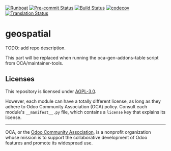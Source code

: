 
[![Runboat](https://img.shields.io/badge/runboat-Try%20me-875A7B.png)](https://runboat.odoo-community.org/builds?repo=OCA/geospatial&target_branch=16.0)
[![Pre-commit Status](https://github.com/OCA/geospatial/actions/workflows/pre-commit.yml/badge.svg?branch=16.0)](https://github.com/OCA/geospatial/actions/workflows/pre-commit.yml?query=branch%3A16.0)
[![Build Status](https://github.com/OCA/geospatial/actions/workflows/test.yml/badge.svg?branch=16.0)](https://github.com/OCA/geospatial/actions/workflows/test.yml?query=branch%3A16.0)
[![codecov](https://codecov.io/gh/OCA/geospatial/branch/16.0/graph/badge.svg)](https://codecov.io/gh/OCA/geospatial)
[![Translation Status](https://translation.odoo-community.org/widgets/geospatial-16-0/-/svg-badge.svg)](https://translation.odoo-community.org/engage/geospatial-16-0/?utm_source=widget)

<!-- /!\ do not modify above this line -->

# geospatial

TODO: add repo description.

<!-- /!\ do not modify below this line -->

<!-- prettier-ignore-start -->

[//]: # (addons)

This part will be replaced when running the oca-gen-addons-table script from OCA/maintainer-tools.

[//]: # (end addons)

<!-- prettier-ignore-end -->

## Licenses

This repository is licensed under [AGPL-3.0](LICENSE).

However, each module can have a totally different license, as long as they adhere to Odoo Community Association (OCA)
policy. Consult each module's `__manifest__.py` file, which contains a `license` key
that explains its license.

----
OCA, or the [Odoo Community Association](http://odoo-community.org/), is a nonprofit
organization whose mission is to support the collaborative development of Odoo features
and promote its widespread use.
